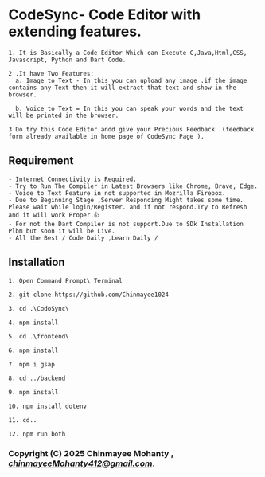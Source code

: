 # CodeSync- Code Editor with extending features.

    1. It is Basically a Code Editor Which can Execute C,Java,Html,CSS, Javascript, Python and Dart Code.

    2 .It have Two Features:
      a. Image to Text - In this you can upload any image .if the image contains any Text then it will extract that text and show in the browser.

      b. Voice to Text = In this you can speak your words and the text will be printed in the browser.

    3 Do try this Code Editor andd give your Precious Feedback .(feedback form already available in home page of CodeSync Page ).

## Requirement

    - Internet Connectivity is Required.
    - Try to Run The Compiler in Latest Browsers like Chrome, Brave, Edge.
    - Voice to Text Feature in not supported in Mozrilla Firebox.
    - Due to Beginning Stage ,Server Responding Might takes some time. Please wait while login/Register. and if not respond.Try to Refresh and it will work Proper.👍
    - For not the Dart Compiler is not support.Due to SDk Installation Plbm but soon it will be Live.
    - All the Best / Code Daily ,Learn Daily /

## Installation

    1. Open Command Prompt\ Terminal

    2. git clone https://github.com/Chinmayee1024

    3. cd .\CodoSync\

    4. npm install

    5. cd .\frontend\

    6. npm install

    7. npm i gsap

    8. cd ../backend

    9. npm install

    10. npm install dotenv

    11. cd..

    12. npm run both


### Copyright (C) 2025 **Chinmayee Mohanty** , *chinmayeeMohanty412@gmail.com*.
